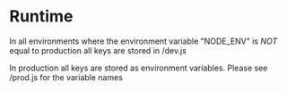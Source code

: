 # Runtime

In all environments where the environment variable "NODE_ENV" is _NOT_ equal to production all keys are stored in /dev.js

In production all keys are stored as environment variables. Please see /prod.js for the variable names
